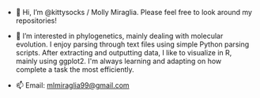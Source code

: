 - 👋 Hi, I’m @kittysocks / Molly Miraglia. Please feel free to look around my repositories!

- 👀 I’m interested in phylogenetics, mainly dealing with molecular evolution. I enjoy parsing through text files using simple Python parsing scripts. 
After extracting and outputting data, I like to visualize in R, mainly using ggplot2.
I'm always learning and adapting on how complete a task the most efficiently. 

- 📫 Email: mlmiraglia99@gmail.com

<!---
kittysocks/kittysocks is a ✨ special ✨ repository because its `README.md` (this file) appears on your GitHub profile.
You can click the Preview link to take a look at your changes.
--->
